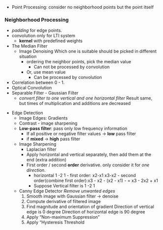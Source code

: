 - Point Processing:
  consider no neighborhood points but the point itself

### Neighborhood Processing
- *padding* for edge points.
- convolution only for LTI system
	- **kernel** with predefined weights
- The Median Filter
	- Image Denoising
	  Which one is suitable should be picked in different situation
		- ordering the neighbor points, pick the median value
			- Can not be processed by convolution
		- Or, use mean value
			- Can be processed by convolution
- Correlation between 0 - 1.
- Optical Convolution
- Separable Filter - Gaussian Filter
	- *convert filter to one vertical and one horizontal filter*
	  Result same, but times of multiplication and additions are decreased
* Edge Detection
	* Image Edges: Gradients
	* Contrast - image sharpening
	* **Low-pass filter**: pass only low frequency information
		* If all positive or negative filter values -> **low** pass filter
		* if **mixed** -> **high** pass filter
	* Image Sharpening
		* Laplacian filter
		- Apply horizontal and vertical separately, then add them at the end (extra addition)
		- First order / second **order** derivative. only consider it for *one direction*. 
			-  horizontal 1 -2 1
			  - first order: x2-x1  x3-x2 
			  - second order(combine first order):x3 - x2 - (x2 - x1)
			  - = x3 - 2x2 + x1 
			- Suppose Vertical filter is 1 -2 1
	- Canny Edge Detector
	  *Remove unwanted edges*
	  1. Smooth image with Gaussian filter -> denoise
	  2. Compute derivative of filtered image 
	  3. Find magnitude and orientation of gradient
	     Direction of vertical edge is 0 degree
	     Direction of horizontal edge is 90 degree
	  4. Apply “Non-maximum Suppression”
	  5. Apply “Hysteresis Threshold










